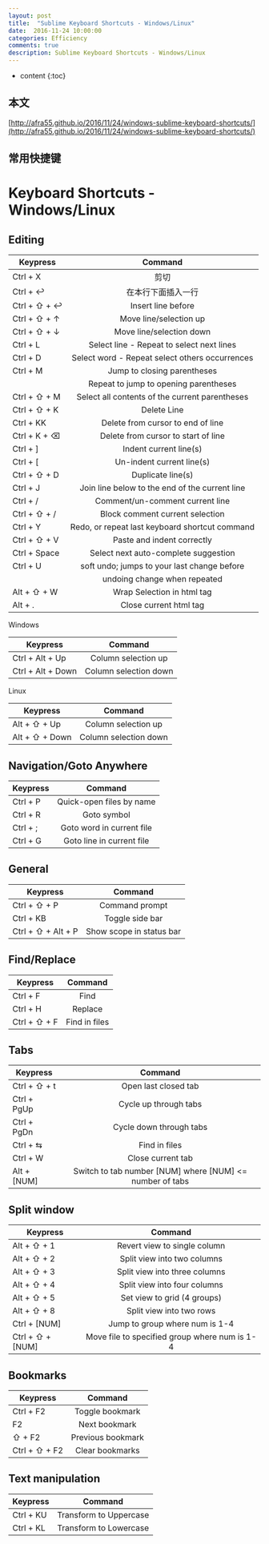 ```yaml
---
layout: post
title:  "Sublime Keyboard Shortcuts - Windows/Linux"
date:  2016-11-24 10:00:00
categories: Efficiency
comments: true
description: Sublime Keyboard Shortcuts - Windows/Linux
---
```


* content
{:toc}

## 本文

[http://afra55.github.io/2016/11/24/windows-sublime-keyboard-shortcuts/](http://afra55.github.io/2016/11/24/windows-sublime-keyboard-shortcuts/)

## 常用快捷键

Keyboard Shortcuts - Windows/Linux
==================================

Editing
-------

| Keypress        | Command                                                   |
| ------------- | :-----:|
| Ctrl + X        | 剪切                                                  |
| Ctrl + ↩        | 在本行下面插入一行                                         |
| Ctrl + ⇧ + ↩    | Insert line before                                        |
| Ctrl + ⇧ + ↑    | Move line/selection up                                    |
| Ctrl + ⇧ + ↓    | Move line/selection down                                  |
| Ctrl + L        | Select line - Repeat to select next lines                 |
| Ctrl + D        | Select word - Repeat select others occurrences            |
| Ctrl + M        | Jump to closing parentheses                               |
|                 | Repeat to jump to opening parentheses                     |
| Ctrl + ⇧ + M    | Select all contents of the current parentheses            |
| Ctrl + ⇧ + K    | Delete Line                                               |
| Ctrl + KK       | Delete from cursor to end of line                         |
| Ctrl + K + ⌫    | Delete from cursor to start of line                       |
| Ctrl + ]        | Indent current line(s)                                    |
| Ctrl + [        | Un-indent current line(s)                                 |
| Ctrl + ⇧ + D    | Duplicate line(s)                                         |
| Ctrl + J        | Join line below to the end of the current line            |
| Ctrl + /        | Comment/un-comment current line                           |
| Ctrl + ⇧ + /    | Block comment current selection                           |
| Ctrl + Y        | Redo, or repeat last keyboard shortcut command            |
| Ctrl + ⇧ + V    | Paste and indent correctly                                |
| Ctrl + Space    | Select next auto-complete suggestion                      |
| Ctrl + U        | soft undo; jumps to your last change before               |
|                 | undoing change when repeated                              |
| Alt + ⇧ +  W    | Wrap Selection in html tag                                |
| Alt + .         | Close current html tag                                    |

Windows

| Keypress        | Command                                                   |
| ------------- | :-----:|
| Ctrl + Alt + Up   | Column selection up                                     |
| Ctrl + Alt + Down | Column selection down                                   |

Linux

| Keypress        | Command                                                   |
| ------------- | :-----:|
| Alt + ⇧ + Up    | Column selection up                                       |
| Alt + ⇧ + Down  | Column selection down                                     |

Navigation/Goto Anywhere
------------------------

| Keypress        | Command                                                   |
| ------------- | :-----:|
| Ctrl + P        | Quick-open files by name                                  |
| Ctrl + R        | Goto symbol                                               |
| Ctrl + ;        | Goto word in current file                                 |
| Ctrl + G        | Goto line in current file                                 |

General
------------------------

| Keypress              | Command                                             |
| ------------- | :-----:|
| Ctrl + ⇧ + P          | Command prompt                                      |
| Ctrl + KB             | Toggle side bar                                     |
| Ctrl + ⇧ + Alt + P    | Show scope in status bar                            |

Find/Replace
------------------------

| Keypress        | Command                                                   |
| ------------- | :-----:|
| Ctrl + F        | Find                                                      |
| Ctrl + H        | Replace                                                   |
| Ctrl + ⇧ + F    | Find in files                                             |

Tabs
------------------------

| Keypress        | Command                                                   |
| ------------- | :-----:|
| Ctrl + ⇧ + t    | Open last closed tab                                      |
| Ctrl + PgUp     | Cycle up through tabs                                     |
| Ctrl + PgDn     | Cycle down through tabs                                   |
| Ctrl + ⇆        | Find in files                                             |
| Ctrl + W        | Close current tab                                         |
| Alt + [NUM]     | Switch to tab number [NUM] where [NUM] <= number of tabs  |

Split window
------------------------

| Keypress        | Command                                                   |
| ------------- | :-----:|
| Alt + ⇧ + 1     | Revert view to single column                              |
| Alt + ⇧ + 2     | Split view into two columns                               |
| Alt + ⇧ + 3     | Split view into three columns                             |
| Alt + ⇧ + 4     | Split view into four columns                              |
| Alt + ⇧ + 5     | Set view to grid (4 groups)                               |
| Alt + ⇧ + 8     | Split view into two rows                                  |
| Ctrl + [NUM]    | Jump to group where num is 1-4                            |
| Ctrl + ⇧ + [NUM]| Move file to specified group where num is 1-4             |

Bookmarks
------------------------

| Keypress        | Command                                                   |
| ------------- | :-----:|
| Ctrl + F2       | Toggle bookmark                                           |
| F2              | Next bookmark                                             |
| ⇧ + F2          | Previous bookmark                                         |
| Ctrl + ⇧ + F2   | Clear bookmarks                                           |

Text manipulation
------------------------

| Keypress        | Command                                                   |
| ------------- | :-----:|
| Ctrl + KU       | Transform to Uppercase                                    |
| Ctrl + KL       | Transform to Lowercase                                    |